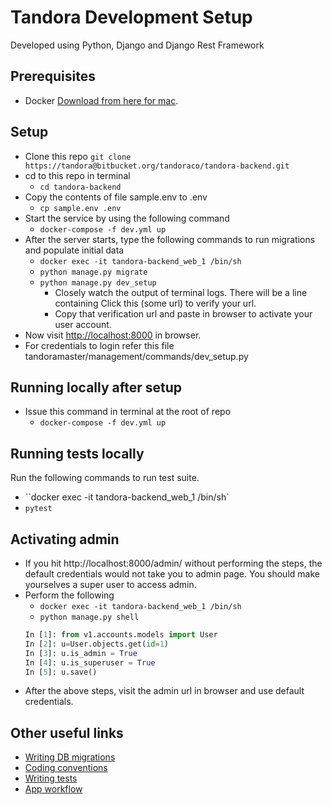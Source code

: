 # Tandora Development Setup

Developed using Python, Django and Django Rest Framework

## Prerequisites

- Docker [Download from here for mac](https://download.docker.com/mac/stable/Docker.dmg).

## Setup

- Clone this repo
    `git clone https://tandora@bitbucket.org/tandoraco/tandora-backend.git`
- cd to this repo in terminal
    - `cd tandora-backend`
- Copy the contents of file sample.env to .env
    - `cp sample.env .env`
- Start the service by using the following command
    - `docker-compose -f dev.yml up`
- After the server starts, type the following commands to run migrations and populate initial data
    - `docker exec -it tandora-backend_web_1 /bin/sh`
    - `python manage.py migrate`
    - `python manage.py dev_setup`
        - Closely watch the output of terminal logs. There will be a line containing Click this (some url) to verify your url.
        - Copy that verification url and paste in browser to activate your user account.
- Now visit [http://localhost:8000](http://localhost:8000) in browser.
- For credentials to login refer this file tandoramaster/management/commands/dev_setup.py


## Running locally after setup
- Issue this command in terminal at the root of repo
    - `docker-compose -f dev.yml up`

## Running tests locally

Run the following commands to run test suite.
- ``docker exec -it tandora-backend_web_1 /bin/sh`
- `pytest`

## Activating admin
-  If you hit http://localhost:8000/admin/ without performing the steps, the default credentials would not take you
to admin page. You should make yourselves a super user to access admin.
- Perform the following
    - `docker exec -it tandora-backend_web_1 /bin/sh`
    - `python manage.py shell`
    ```python
    In [1]: from v1.accounts.models import User
    In [2]: u=User.objects.get(id=1)
    In [3]: u.is_admin = True
    In [4]: u.is_superuser = True
    In [5]: u.save()
    ```
- After the above steps, visit the admin url in browser and use default credentials.

## Other useful links

- [Writing DB migrations](https://bitbucket.org/tandoraco/tandora-backend/wiki/DB%20migrations)
- [Coding conventions](https://bitbucket.org/tandoraco/tandora-backend/wiki/Coding%20conventions)
- [Writing tests](https://bitbucket.org/tandoraco/tandora-backend/wiki/Writing%20tests)
- [App workflow](https://bitbucket.org/tandoraco/tandora-backend/wiki/Workflow%20of%20app)
